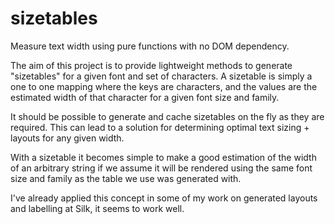 # sizetables
Measure text width using pure functions with no DOM dependency.

The aim of this project is to provide lightweight methods to generate "sizetables" for a given font and set of characters. A sizetable is simply a one to one mapping where the keys are characters, and the values are the estimated width of that character for a given font size and family.

It should be possible to generate and cache sizetables on the fly as they are required. This can lead to a solution for determining optimal text sizing + layouts for any given width.

With a sizetable it becomes simple to make a good estimation of the width of an arbitrary string if we assume it will be rendered using the same font size and family as the table we use was generated with.

I've already applied this concept in some of my work on generated layouts and labelling at Silk, it seems to work well.
